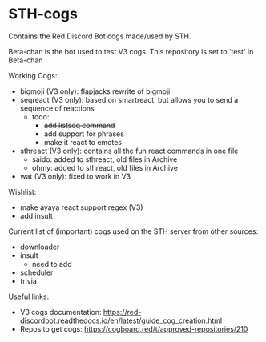 # STH-cogs
Contains the Red Discord Bot cogs made/used by STH. 

Beta-chan is the bot used to test V3 cogs. This repository is set to 'test' in Beta-chan

Working Cogs:
- bigmoji (V3 only): flapjacks rewrite of bigmoji
- seqreact (V3 only): based on smartreact, but allows you to send a sequence of reactions
  - todo: 
    - ~~add listseq command~~
    - add support for phrases
    - make it react to emotes
- sthreact (V3 only): contains all the fun react commands in one file
  - saido: added to sthreact, old files in Archive
  - ohmy: added to sthreact, old files in Archive
- wat (V3 only): fixed to work in V3

Wishlist: 
- make ayaya react support regex (V3)
- add insult

Current list of (important) cogs used on the STH server from other sources: 
- downloader
- insult
  - need to add
- scheduler
- trivia

Useful links:
- V3 cogs documentation: https://red-discordbot.readthedocs.io/en/latest/guide_cog_creation.html
- Repos to get cogs: https://cogboard.red/t/approved-repositories/210
